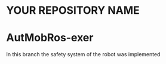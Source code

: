 # YOUR REPOSITORY NAME
# AutMobRos-exer
In this branch the safety system of the robot was implemented
